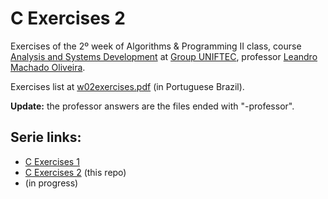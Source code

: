 # C Exercises 2

Exercises of the 2º week of Algorithms & Programming II class, course [Analysis and Systems Development](https://www.ftec.com.br/bento-goncalves/presencial/graduacao/analise-e-desenvolvimento-de-sistemas/) at [Group UNIFTEC](https://www.ftec.com.br/), professor [Leandro Machado Oliveira](https://www.linkedin.com/in/leandro-machado-oliveira-%F0%9F%8C%BF%F0%9F%8C%BF%F0%9F%8C%BF-26440b73/).

Exercises list at [w02exercises.pdf](w02exercises.pdf) (in Portuguese Brazil).

**Update:** the professor answers are the files ended with "-professor".

## Serie links:

- [C Exercises 1](https://github.com/giovannipds/c-exercises1)
- [C Exercises 2](https://github.com/giovannipds/c-exercises2) (this repo)
- (in progress)

